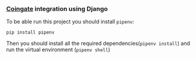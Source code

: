 ### [Coingate](https://coingate.com) integration using Django

To be able run this project you should install `pipenv`:

`pip install pipenv`

Then you should install all the required dependencies(`pipenv install`) and run the virtual environment (`pipenv shell`)
